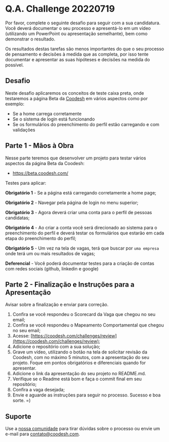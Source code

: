 # Q.A. Challenge 20220719

Por favor, complete o seguinte desafio para seguir com a sua candidatura. Você deverá documentar o seu processo e apresentá-lo em um vídeo (utilizando um PowerPoint ou apresentação semelhante), bem como demonstrar o resultado.

Os resultados destas tarefas são menos importantes do que o seu processo de pensamento e decisões à medida que as completa, por isso tente documentar e apresentar as suas hipóteses e decisões na medida do possível.

## Desafio

Neste desafio aplicaremos os conceitos de teste caixa preta, onde testaremos a página Beta da [Coodesh](https://beta.coodesh.com/) em vários aspectos como por exemplo:

- Se a home carrega corretamente
- Se o sistema de login está funcionando
- Se os formulários do preenchimento do perfil estão carregando e com validações
 
 ## Parte 1 - Mãos à Obra

Nesse parte teremos que desenvolver um projeto para testar vários aspectos da página Beta da Coodesh:

- https://beta.coodesh.com/


Testes para aplicar:

**Obrigatório 1** - Se a página está carregando corretamente a home page;

**Obrigatório 2** - Navegar pela página de login no menu superior;

**Obrigatório 3** - Agora deverá criar uma conta para o perfil de pessoas candidatas;

**Obrigatório 4** - Ao criar a conta você será direcionado ao sistema para o preenchimento do perfil e deverá testar os formulários que estarão em cada etapa do preenchimento do perfil;

**Obrigatório 5** - Um vez na tela de vagas, terá que buscar por `uma empresa` onde terá um ou mais resultados de vagas;

**Deferencial** - Você poderá documentar testes para a criação de contas com redes sociais (github, linkedin e google)

## Parte 2 - Finalização e Instruções para a Apresentação

Avisar sobre a finalização e enviar para correção.

1. Confira se você respondeu o Scorecard da Vaga que chegou no seu email;
2. Confira se você respondeu o Mapeamento Comportamental que chegou no seu email;
3. Acesse: [https://coodesh.com/challenges/review](https://coodesh.com/challenges/review);
4. Adicione o repositório com a sua solução;
5. Grave um vídeo, utilizando o botão na tela de solicitar revisão da Coodesh, com no máximo 5 minutos, com a apresentação do seu projeto. Foque em pontos obrigatórios e diferenciais quando for apresentar.
6. Adicione o link da apresentação do seu projeto no README.md.
7. Verifique se o Readme está bom e faça o commit final em seu repositório;
8. Confira a vaga desejada;
9. Envie e aguarde as instruções para seguir no processo. Sucesso e boa sorte. =)

## Suporte

Use a [nossa comunidade](https://discord.gg/rdXbEvjsWu) para tirar dúvidas sobre o processo ou envie um e-mail para contato@coodesh.com.




